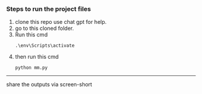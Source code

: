 ### Steps to run the project files

1. clone this repo use chat gpt for help.
2. go to this cloned folder.
3. Run this cmd
   ``` shell
   .\env\Scripts\activate
   ```
6. then run this cmd
   ``` shell
   python mm.py
   ```

---
share the outputs via screen-short
